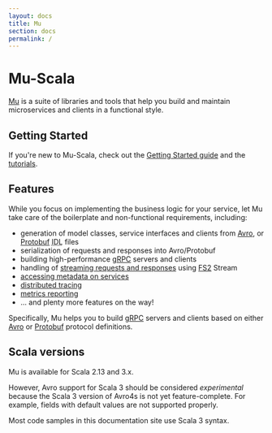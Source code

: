 ```yaml
---
layout: docs
title: Mu
section: docs
permalink: /
---
```


# Mu-Scala

[Mu] is a suite of libraries and tools that help you build and maintain
microservices and clients in a functional style.

## Getting Started

If you're new to Mu-Scala, check out the [Getting Started
guide](getting-started) and the [tutorials](tutorials).

## Features

While you focus on implementing the business logic for your service, let Mu take
care of the boilerplate and non-functional requirements, including:

* generation of model classes, service interfaces and clients from [Avro],
  or [Protobuf] <abbr title="Interface definition language">IDL</abbr>
  files
* serialization of requests and responses into Avro/Protobuf
* building high-performance [gRPC] servers and clients
* handling of [streaming requests and responses](guides/grpc-streaming) using [FS2] Stream
* [accessing metadata on services](guides/accessing-metadata)
* [distributed tracing](guides/distributed-tracing)
* [metrics reporting](guides/metrics-reporting)
* ... and plenty more features on the way!

Specifically, Mu helps you to build [gRPC] servers and clients based on either
[Avro] or [Protobuf] protocol definitions.

## Scala versions

Mu is available for Scala 2.13 and 3.x.

However, Avro support for Scala 3 should be considered *experimental* because
the Scala 3 version of Avro4s is not yet feature-complete. For example, fields
with default values are not supported properly.

Most code samples in this documentation site use Scala 3 syntax.

[Avro]: https://avro.apache.org/
[FS2]: https://github.com/typelevel/fs2
[gRPC]: https://grpc.io/
[Mu]: https://github.com/higherkindness/mu-scala
[Protobuf]: https://developers.google.com/protocol-buffers
